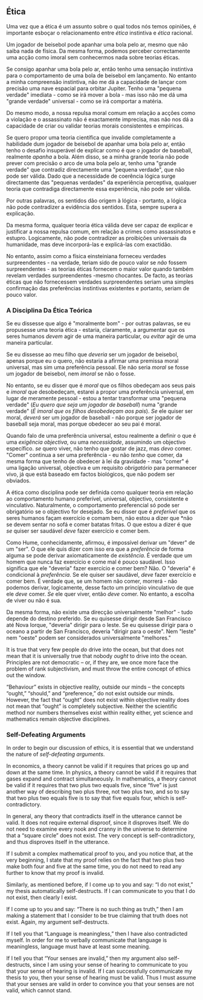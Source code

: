 ## Ética

Uma vez que a ética é um assunto sobre o qual todos nós temos opiniões, é importante esboçar o relacionamento entre *ética* instintiva e *ética* racional.

Um jogador de beisebol pode apanhar uma bola pelo ar, mesmo que não saiba nada de física. Da mesma forma, podemos perceber correctamente uma acção como imoral sem conhecermos nada sobre teorias éticas.

Se consigo apanhar uma bola pelo ar, então tenho uma sensação instintiva para o comportamento de uma bola de beisebol em lançamento. No entanto a minha compreensão instintiva, não me dá a capacidade de lançar com precisão uma nave espacial para orbitar Jupiter. Tenho uma "pequena verdade" imediata - como se irá mover a bola - mas isso não me dá uma "grande verdade" universal - como se irá comportar a matéria.

Do mesmo modo, a nossa repulsa moral comum em relação a acções como a violação e o assassinato não é exactamente imprecisa, mas não nos dá a capacidade de criar ou validar teorias morais consistentes e empíricas.

Se quero propor uma teoria científica que invalide completamente a habilidade dum jogador de beisebol de apanhar uma bola pelo ar, então tenho o desafio insuperável de explicar como é que o jogador de baseball, realmente *apanha* a bola. Além disso, se a minha grande teoria não pode prever com precisão o arco de uma bola pelo ar, tenho uma "grande verdade" que contradiz directamente uma "pequena verdade", que não pode ser válida. Dado que a necessidade de coerência lógica surge directamente das "pequenas verdades" da experiência perceptiva, qualquer teoria que contradiga directamente essa experiência, não pode ser válida.

Por outras palavras, os sentidos dão origem à lógica - portanto, a lógica não pode contradizer a evidência dos sentidos. Esta, sempre supera a explicação.

Da mesma forma, qualquer teoria ética válida deve ser capaz de explicar e justificar a nossa repulsa comum, em relação a crimes como assassinatos e estupro. Logicamente, não pode contradizer as proibições universais da humanidade, mas deve incorporá-las e explicá-las com exactidão.

No entanto, assim como a física einsteiniana forneceu verdades surpreendentes - na verdade, teriam sido de pouco valor se *não* fossem surpreendentes - as teorias éticas fornecem o maior valor quando também revelam verdades surpreendentes -mesmo chocantes. De facto, as teorias éticas que não fornecessem verdades surpreendentes seriam uma simples confirmação das preferências instintivas existentes e portanto, seriam de pouco valor.

### A Disciplina Da Ética Teórica

Se eu dissesse que algo é "moralmente bom" - por outras palavras, se eu propusesse uma teoria ética - estaria, claramente, a argumentar que os seres humanos *devem* agir de uma maneira particular, ou *evitar* agir de uma maneira particular.

Se eu dissesse ao meu filho que *deveria* ser um jogador de beisebol, apenas porque eu o quero, não estaria a afirmar uma premissa moral universal, mas sim uma preferência pessoal. Ele não seria *moral* se fosse um jogador de beisebol, nem *imoral* se não o fosse.

No entanto, se eu disser que é *moral* que os filhos obedeçam aos seus pais e *imoral* que desobedeçam, estarei a propor uma preferência universal, em lugar de meramente pessoal - estou a tentar transformar uma "pequena verdade" (*Eu quero que seja um jogador de baseball*) numa "grande verdade" (*É imoral que os filhos desobedeçam aos pais*). *Se* ele quiser ser moral, *deverá* ser um jogador de baseball - não porque ser jogador de baseball seja moral, mas porque obedecer ao seu pai é moral.

Quando falo de uma preferência universal, estou realmente a definir o que é uma *exigência objectiva*, ou uma *necessidade*, assumindo um objectivo específico. *se* quero viver, não tenho que gostar de jazz, mas *devo* comer. "Comer" continua a ser uma preferência - eu não *tenho* que comer, da mesma forma que tenho de obedecer à lei da gravidade - mas "comer" é uma ligação universal, objectiva e um requisito *obrigatório* para permanecer vivo, já que está baseado em factos biológicos, que não podem ser obviados.

A ética como disciplina pode ser definida como qualquer teoria em relação ao comportamento humano preferível, universal, objectivo, consistente e vinculativo. Naturalmente, o comportamento preferencial só pode ser obrigatório se o objectivo for desejado. Se eu disser que é *preferível* que os seres humanos façam exercício e comam bem, não estou a dizer que *não se devem sentar no sofá e comer batatas fritas. O que estou a dizer é que *se* quiser ser saudável *deve* fazer exercício e comer bem.</p> 

Como Hume, conhecidamente, afirmou, é impossível derivar um "dever" de um "ser". O que ele quis dizer com isso era que a *preferência* de forma alguma se pode derivar axiomaticamente de *existência*. É verdade que um homem que nunca faz exercício e come mal é pouco saudável. Isso significa que ele "deveria" fazer exercício e comer bem? Não. O "deveria" é condicional à *preferência*. Se ele quiser ser saudável, *deve* fazer exercício e comer bem. É verdade que, se um homem não comer, morrerá - não podemos derivar, logicamente, desse facto um princípio vinculativo de que ele *deve* comer. *Se* ele quer viver, então *deve* comer. No entanto, a escolha de viver ou não é sua.

Da mesma forma, não existe uma direcção universalmente "melhor" - tudo depende do destino preferido. Se eu quisesse dirigir desde San Francisco até Nova Iorque, "deveria" dirigir para o leste. Se eu quisesse dirigir para o oceano a partir de San Francisco, deveria "dirigir para o oeste". Nem "leste" nem "oeste" podem ser considerados universalmente "melhores."

It is true that very few people *do* drive into the ocean, but that does not mean that it is universally true that nobody *ought* to drive into the ocean. Principles are not democratic – or, if they are, we once more face the problem of rank subjectivism, and must throw the entire concept of ethics out the window.

“Behaviour” exists in objective reality, outside our minds – the concepts “ought,” “should,” and “preference,” do not exist outside our minds. However, the fact that “ought” does not exist within objective reality does not mean that “ought” is completely subjective. Neither the scientific method nor numbers themselves exist within reality either, yet science and mathematics remain objective disciplines.

### Self-Defeating Arguments

In order to begin our discussion of ethics, it is essential that we understand the nature of *self-defeating arguments*.

In economics, a theory cannot be valid if it requires that prices go up and down at the same time. In physics, a theory cannot be valid if it requires that gases expand and contract simultaneously. In mathematics, a theory cannot be valid if it requires that two plus two equals five, since “five” is just another way of describing two plus three, not two plus two, and so to say that two plus two equals five is to say that five equals four, which is self-contradictory.

In general, any theory that contradicts itself in the utterance cannot be valid. It does not require external disproof, since it disproves itself. We do not need to examine every nook and cranny in the universe to determine that a “square circle” does not exist. The very concept is self-contradictory, and thus disproves itself in the utterance.

If I submit a complex mathematical proof to you, and you notice that, at the very beginning, I state that my proof relies on the fact that two plus two make both four and five at the same time, you do not need to read any further to know that my proof is invalid.

Similarly, as mentioned before, if I come up to you and say: “I do not exist,” my thesis automatically self-destructs. If I can communicate to you that I do not exist, then clearly I exist.

If I come up to you and say: “There is no such thing as truth,” then I am making a statement that I consider to be true claiming that truth does not exist. Again, my argument self-destructs.

If I tell you that “Language is meaningless,” then I have also contradicted myself. In order for me to verbally communicate that language is meaningless, language must have at least some meaning.

If I tell you that “Your senses are invalid,” then my argument also self-destructs, since I am using your sense of hearing to communicate to you that your sense of hearing is invalid. If I can successfully communicate my thesis to you, then your sense of hearing must be valid. Thus I must assume that your senses are valid in order to convince you that your senses are not valid, which cannot stand.
